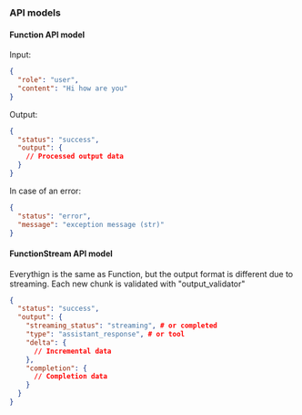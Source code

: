### API models

#### Function API model

Input:
```json
{
  "role": "user",
  "content": "Hi how are you"
}
```

Output:
```json
{
  "status": "success",
  "output": {
    // Processed output data
  }
}
```
In case of an error:
```json
{
  "status": "error",
  "message": "exception message (str)"
}
```

#### FunctionStream API model
Everythign is the same as Function, but the output format is different due to streaming. Each new chunk is validated with "output_validator"

```json
{
  "status": "success",
  "output": {
    "streaming_status": "streaming", # or completed
    "type": "assistant_response", # or tool
    "delta": {
      // Incremental data
    },
    "completion": {
      // Completion data 
    }
  }
}
```

